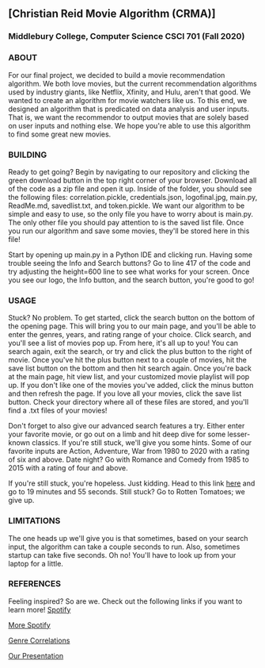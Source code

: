 ## [Christian Reid Movie Algorithm (CRMA)]
### Middlebury College, Computer Science CSCI 701 (Fall 2020)

### ABOUT
For our final project, we decided to build a movie recommendation algorithm. We both love movies, but the current recommendation algorithms used by industry giants, like Netflix, Xfinity, and Hulu, aren't that good. We wanted to create an algorithm for movie watchers like us. To this end, we designed an algorithm that is predicated on data analysis and user inputs. That is, we want the recommendor to output movies that are solely based on user inputs and nothing else. We hope you're able to use this algorithm to find some great new movies.

### BUILDING
Ready to get going? Begin by navigating to our repository and clicking the green download button in the top right corner of your browser. Download all of the code as a zip file and open it up. Inside of the folder, you should see the following files: correlation.pickle, credentials.json, logofinal.jpg, main.py, ReadMe.md, savedlist.txt, and token.pickle. We want our algorithm to be simple and easy to use, so the only file you have to worry about is main.py. The only other file you should pay attention to is the saved list file. Once you run our algorithm and save some movies, they'll be stored here in this file!

Start by opening up main.py in a Python IDE and clicking run. Having some trouble seeing the Info and Search buttons? Go to line 417 of the code and try adjusting the height=600 line to see what works for your screen. Once you see our logo, the Info button, and the search button, you're good to go!

### USAGE
Stuck? No problem. To get started, click the search button on the bottom of the opening page. This will bring you to our main page, and you'll be able to enter the genres, years, and rating range of your choice. Click search, and you'll see a list of movies pop up. From here, it's all up to you! You can search again, exit the search, or try and click the plus button to the right of movie. Once you've hit the plus button next to a couple of movies, hit the save list button on the bottom and then hit search again. Once you're back at the main page, hit view list, and your customized movie playlist will pop up. If you don't like one of the movies you've added, click the minus button and then refresh the page. If you love all your movies, click the save list button. Check your directory where all of these files are stored, and you'll find a .txt files of your movies!

Don't forget to also give our advanced search features a try. Either enter your favorite movie, or go out on a limb and hit deep dive for some lesser-known classics. If you're still stuck, we'll give you some hints. Some of our favorite inputs are Action, Adventure, War from 1980 to 2020 with a rating of six and above. Date night? Go with Romance and Comedy from 1985 to 2015 with a rating of four and above.

If you're still stuck, you're hopeless. Just kidding. Head to this link [here](https://midd.hosted.panopto.com/Panopto/Pages/Viewer.aspx?id=985e345a-0238-4cf0-a1bb-ac860130a55d) and go to 19 minutes and 55 seconds. Still stuck? Go to Rotten Tomatoes; we give up.

### LIMITATIONS
The one heads up we'll give you is that sometimes, based on your search input, the algorithm can take a couple seconds to run. Also, sometimes startup can take five seconds. Oh no! You'll have to look up from your laptop for a little. 

### REFERENCES
Feeling inspired? So are we. Check out the following links if you want to learn more!
[Spotify](https://onezero.medium.com/how-spotifys-algorithm-knows-exactly-what-you-want-to-listen-to-4b6991462c5c)

[More Spotify](https://medium.com/swlh/how-is-spotifys-thriving-recommendation-system-becoming-a-new-advertising-platform-a2b97ffe2012)

[Genre Correlations](https://www.sciencedirect.com/science/article/abs/pii/S0957417412001509)

[Our Presentation](https://midd.hosted.panopto.com/Panopto/Pages/Viewer.aspx?id=985e345a-0238-4cf0-a1bb-ac860130a55d)

